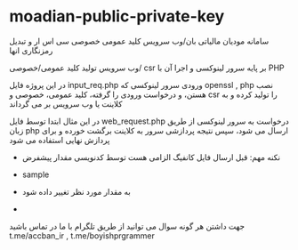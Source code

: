 # moadian-public-private-key
سامانه مودیان مالیاتی بان/وب سرویس کلید عمومی خصوصی سی اس ار و تبدیل رمزنگاری انها


وب سرویس تولید کلید عمومی/خصوصی/ csr  بر پایه سرور لینوکسی و اجرا آن با PHP

در این پروژه فایل input_req.php ورودی سرور لینوکسی که openssl , php  نصب هستن، و درخواست ورودی را گرفته، کلید عمومی، خصوصی و csr را تولید کرده و به کلاینت یا وب سرویس بر می گرداند


در این مثال ابتدا توسط فایل web_request.php درخواست به سرور لینوکسی از طریق زبان php ارسال می شود، سپس نتیجه پردازشی سرور به کلاینت برگشت خورده و برای پردازش نهایی استفاده می شود
* نکنه مهم: قبل ارسال فایل کانفیگ الزامی هست توسط کدنویسی مقدار پیشفرض
* sample
*  به مقدار مورد نظر تغییر داده شود

*  



جهت داشتن هر گونه سوال می توانید از طریق تلگرام با ما در تماس باشید t.me/accban_ir , t.me/boyishprgrammer








